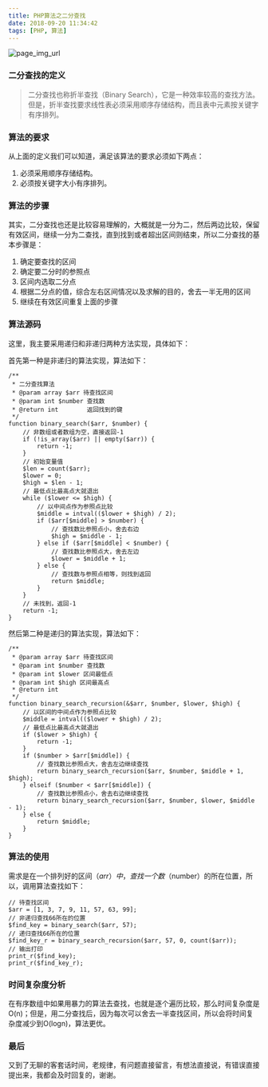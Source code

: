 ```yaml
---
title: PHP算法之二分查找
date: 2018-09-20 11:34:42
tags: [PHP, 算法]
---
```


![page_img_url](http://www.ituring.com.cn/figures/2017/CalPic/06.d01z.008.png)

### 二分查找的定义

> 二分查找也称折半查找（Binary Search），它是一种效率较高的查找方法。但是，折半查找要求线性表必须采用顺序存储结构，而且表中元素按关键字有序排列。

### 算法的要求

从上面的定义我们可以知道，满足该算法的要求必须如下两点：
1. 必须采用顺序存储结构。
2. 必须按关键字大小有序排列。

<!--more-->

### 算法的步骤

其实，二分查找也还是比较容易理解的，大概就是一分为二，然后两边比较，保留有效区间，继续一分为二查找，直到找到或者超出区间则结束，所以二分查找的基本步骤是：
1. 确定要查找的区间
2. 确定要二分时的参照点
3. 区间内选取二分点
4. 根据二分点的值，综合左右区间情况以及求解的目的，舍去一半无用的区间
5. 继续在有效区间重复上面的步骤

### 算法源码

这里，我主要采用递归和非递归两种方法实现，具体如下：

首先第一种是非递归的算法实现，算法如下：

```
/**
 * 二分查找算法
 * @param array $arr 待查找区间
 * @param int $number 查找数
 * @return int        返回找到的键
 */
function binary_search($arr, $number) {
    // 非数组或者数组为空，直接返回-1
    if (!is_array($arr) || empty($arr)) {
        return -1;
    }
    // 初始变量值
    $len = count($arr);
    $lower = 0;
    $high = $len - 1;
    // 最低点比最高点大就退出
    while ($lower <= $high) {
        // 以中间点作为参照点比较
        $middle = intval(($lower + $high) / 2);
        if ($arr[$middle] > $number) {
            // 查找数比参照点小，舍去右边
            $high = $middle - 1;
        } else if ($arr[$middle] < $number) {
            // 查找数比参照点大，舍去左边
            $lower = $middle + 1;
        } else {
            // 查找数与参照点相等，则找到返回
            return $middle;
        }
    }
    // 未找到，返回-1
    return -1;
}
```

然后第二种是递归的算法实现，算法如下：

```
/**
 * @param array $arr 待查找区间
 * @param int $number 查找数
 * @param int $lower 区间最低点
 * @param int $high 区间最高点
 * @return int
 */
function binary_search_recursion(&$arr, $number, $lower, $high) {
    // 以区间的中间点作为参照点比较
    $middle = intval(($lower + $high) / 2);
    // 最低点比最高点大就退出
    if ($lower > $high) {
        return -1;
    }
    if ($number > $arr[$middle]) {
        // 查找数比参照点大，舍去左边继续查找
        return binary_search_recursion($arr, $number, $middle + 1, $high);
    } elseif ($number < $arr[$middle]) {
        // 查找数比参照点小，舍去右边继续查找
        return binary_search_recursion($arr, $number, $lower, $middle - 1);
    } else {
        return $middle;
    }
}
```

### 算法的使用

需求是在一个排列好的区间（$arr）中，查找一个数（$number）的所在位置，所以，调用算法查找如下：

```
// 待查找区间
$arr = [1, 3, 7, 9, 11, 57, 63, 99];
// 非递归查找66所在的位置
$find_key = binary_search($arr, 57);
// 递归查找66所在的位置
$find_key_r = binary_search_recursion($arr, 57, 0, count($arr));
// 输出打印
print_r($find_key);
print_r($find_key_r);
```


### 时间复杂度分析

在有序数组中如果用暴力的算法去查找，也就是逐个遍历比较，那么时间复杂度是O(n)；但是，用二分查找后，因为每次可以舍去一半查找区间，所以会将时间复杂度减少到O(logn)，算法更优。

### 最后

又到了无聊的客套话时间，老规律，有问题直接留言，有想法直接说，有错误直接提出来，我都会及时回复的，谢谢。